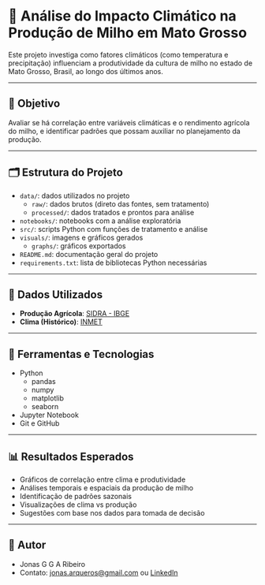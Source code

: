 # 🌽 Análise do Impacto Climático na Produção de Milho em Mato Grosso

Este projeto investiga como fatores climáticos (como temperatura e precipitação) influenciam a produtividade da cultura de milho no estado de Mato Grosso, Brasil, ao longo dos últimos anos.

---

## 🎯 Objetivo

Avaliar se há correlação entre variáveis climáticas e o rendimento agrícola do milho, e identificar padrões que possam auxiliar no planejamento da produção.

---

## 🗂️ Estrutura do Projeto

- `data/`: dados utilizados no projeto
  - `raw/`: dados brutos (direto das fontes, sem tratamento)
  - `processed/`: dados tratados e prontos para análise
- `notebooks/`: notebooks com a análise exploratória
- `src/`: scripts Python com funções de tratamento e análise
- `visuals/`: imagens e gráficos gerados
  - `graphs/`: gráficos exportados
- `README.md`: documentação geral do projeto
- `requirements.txt`: lista de bibliotecas Python necessárias

---

## 🧪 Dados Utilizados

- **Produção Agrícola**: [SIDRA - IBGE](https://sidra.ibge.gov.br/)
- **Clima (Histórico)**: [INMET](https://bdmep.inmet.gov.br/)

---

## 🔧 Ferramentas e Tecnologias

- Python
  - pandas
  - numpy
  - matplotlib
  - seaborn
- Jupyter Notebook
- Git e GitHub

---

## 📊 Resultados Esperados

- Gráficos de correlação entre clima e produtividade
- Análises temporais e espaciais da produção de milho
- Identificação de padrões sazonais
- Visualizações de clima vs produção
- Sugestões com base nos dados para tomada de decisão

---

## 👤 Autor

- Jonas G G A Ribeiro
- Contato: jonas.arqueros@gmail.com ou [LinkedIn](https://www.linkedin.com/in/jonas-guitart-guimaraes-de-arqueros-e-ribeiro/)

